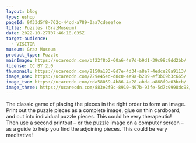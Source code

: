 ```yaml
---
layout: blog
type: eshop
pageId: 9f33d5f8-762c-44cd-a789-0aa7cdeeefce
title: Puzzles (GrazMuseum)
date: 2022-10-27T07:46:18.035Z
target-audience:
  - VISITOR
museum: Graz Museum
product_type: Puzzle
mainImage: https://ucarecdn.com/bf22f8b2-60a6-4e7d-b9d1-39c98c9dd2bb/
license: CC BY 2.0
thumbnail: https://ucarecdn.com/8150a183-8d7e-4d34-a8e7-4edce28a9113/
image_one: https://ucarecdn.com/729e45ed-d8c0-4e9a-b289-ef3b09b3c665/
image_two: https://ucarecdn.com/cda58059-4b86-4a28-abda-a868f9a03bcb/
image_three: https://ucarecdn.com/883e2f9c-8910-497b-93fe-5d7c9998dc98/
---
```

The classic game of placing the pieces in the right order to form an image. <br/>
Print out the puzzle pieces as a complete image, glue on thin cardboard, and cut into individual puzzle pieces. This could be very therapeutic! <br/>
Then use a second printout – or the puzzle image on a computer screen – as a guide to help you find the adjoining pieces.
This could be very meditative!
